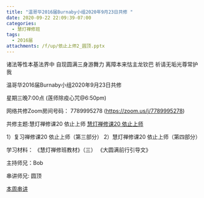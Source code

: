 ```yaml
---
title: "温哥华2016届Burnaby小组2020年9月23日共修 "
date: 2020-09-22 22:09:39-07:00
categories:
  - 慧灯禅修班
tags:
  - 2016届
attachments: /f/up/依止上师2_圆顶.pptx
---
```

诸法等性本基法界中 自现圆满三身游舞力 离障本来怙主龙钦巴 祈请无垢光尊常护我

温哥华2016届Burnaby小组2020年9月23日共修 

星期三晚7:00点 (莲师除疫心咒@6:50pm)

网络共修Zoom房间号码： 7789995278 (<https://zoom.us/j/7789995278>)

共修主题:慧灯禅修课20 依止上师
[慧灯禅修课20 依止上师](https://www.youtube.com/watch?v=oDOCBvUIzoI) 

1）复习禅修课20 依止上师（第三部分）
2）慧灯禅修课20 依止上师（第四部分）


学习材料：
《慧灯禅修班教材》（三）
《大圆满前行引导文》



主持师兄：Bob

串讲师兄: 圆顶

[本周串讲](/f/up/依止上师2_圆顶.pptx)